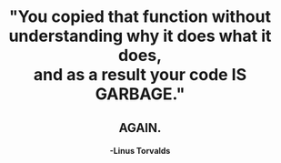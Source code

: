 <div align="center">

# "You copied that function without<br>understanding why it does what it does,<br>and as a result your code IS GARBAGE."

## AGAIN.

#### -Linus Torvalds

</div>

